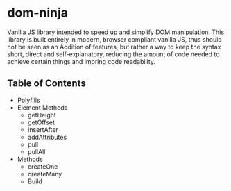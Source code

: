# dom-ninja

Vanilla JS library intended to speed up and simplify DOM manipulation.
This library is built entirely in modern, browser compliant vanilla JS, thus should not be seen as an Addition of features, but rather a way to keep the syntax short, direct and self-explanatory, reducing the amount of code needed to achieve certain things and impring code readability.

## Table of Contents ##
* Polyfills
* Element Methods
    * getHeight
    * getOffset
    * insertAfter
    * addAttributes
    * pull
    * pullAll
* Methods
    * createOne
    * createMany
    * Build
